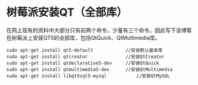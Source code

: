 # 树莓派安装QT（全部库）

在网上现有的资料中大部分只有前两个命令，少量有三个命令，因此写下该博客
在树莓派上安装QT5的全部库，包括QtQuick、QtMultimedia库。

```
sudo apt-get install qt5-default			//安装默认基本库
sudo apt-get install qtcreator				//安装QtCreator
sudo apt-get install qtdeclarative5-dev  	//安装QtQuick
sudo apt-get install qtmultimedia5-dev   	//安装QtMultimedia
sudo apt-get install libqt5sql5-mysql        	//安装QtMySQL
```

